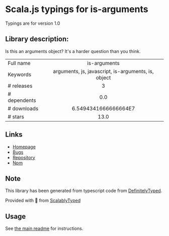 
# Scala.js typings for is-arguments

Typings are for version 1.0

## Library description:
Is this an arguments object? It's a harder question than you think.

|                    |                 |
| ------------------ | :-------------: |
| Full name          | is-arguments |
| Keywords           | arguments, js, javascript, is-arguments, is, object |
| # releases         | 3 |
| # dependents       | 0.0 |
| # downloads        | 6.5494341666666664E7 |
| # stars            | 13.0 |

## Links
- [Homepage](https://github.com/inspect-js/is-arguments)
- [Bugs](https://github.com/inspect-js/is-arguments/issues)
- [Repository](https://github.com/inspect-js/is-arguments)
- [Npm](https://www.npmjs.com/package/is-arguments)
    


## Note
This library has been generated from typescript code from [DefinitelyTyped](https://definitelytyped.org).

Provided with :purple_heart: from [ScalablyTyped](https://github.com/oyvindberg/ScalablyTyped)

## Usage
See [the main readme](../../readme.md) for instructions.


